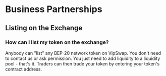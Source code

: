 # Business Partnerships

## Listing on the Exchange <a id="exchange"></a>

### How can I list my token on the exchange?

Anybody can "list" any BEP-20 network token on VipSwap. You don't need to contact us or ask permission. You just need to add liquidity to a liquidity pool - that's it. Traders can then trade your token by entering your token's contract address.

### 


